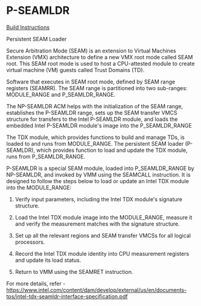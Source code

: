 # P-SEAMLDR

[Build Instructions](./BUILD.md)

Persistent SEAM Loader 

Secure Arbitration Mode (SEAM) is an extension to Virtual Machines Extension (VMX) architecture to define a new VMX root mode called SEAM root. This SEAM root mode is used to host a CPU-attested module to create virtual machine (VM) guests called Trust Domains (TD).

Software that executes in SEAM root mode, defined by SEAM range registers (SEAMRR). The SEAM range is partitioned into two sub-ranges: MODULE_RANGE and P_SEAMLDR_RANGE.

The NP-SEAMLDR ACM helps with the initialization of the SEAM range, establishes the P-SEAMLDR range, sets up the SEAM transfer VMCS structure for transfers to the Intel P-SEAMLDR module, and loads the embedded Intel P-SEAMLDR module's image into the P_SEAMLDR_RANGE

The TDX module, which provides functions to build and manage TDs, is loaded to and runs from MODULE_RANGE. The persistent SEAM loader (P-SEAMLDR), which provides function to load and update the TDX module, runs from P_SEAMLDR_RANGE.

P-SEAMLDR is a special SEAM module, loaded into P_SEAMLDR_RANGE by NP-SEAMLDR, and invoked by VMM using the SEAMCALL instruction. It is designed to follow the steps below to load or update an Intel TDX module into the MODULE_RANGE:

1) Verify input parameters, including the Intel TDX module's signature structure.

2) Load the Intel TDX module image into the MODULE_RANGE, measure it and verify the measurement matches with the signature structure.

3) Set up all the relevant regions and SEAM transfer VMCSs for all logical processors.

4) Record the Intel TDX module identity into CPU measurement registers and update its load status.

5) Return to VMM using the SEAMRET instruction.


For more details, refer - https://www.intel.com/content/dam/develop/external/us/en/documents-tps/intel-tdx-seamldr-interface-specification.pdf

